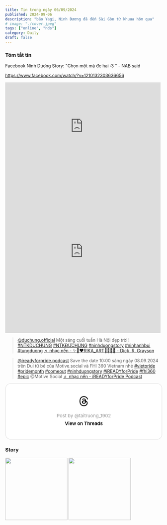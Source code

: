 ```yaml
---
title: Tin trong ngày 06/09/2024
published: 2024-09-06
description: "bão Yagi, Ninh Dương đã đến Sài Gòn từ khuua hôm qua"
# image: "./cover.jpeg"
tags: ["online", "nds"]
category: Daily
draft: false
---
```



### Tóm tắt tin 

Facebook Ninh Dương Story: "Chọn một mà đc hai :3 " - NAB said

https://www.facebook.com/watch/?v=1210132303636656

<iframe src="https://www.facebook.com/plugins/post.php?href=https%3A%2F%2Fwww.facebook.com%2Fwatch%2F%3Fv%3D1210132303636656&width=500&show_text=true&appId=554088166442089&height=281" width="500" height="281" style="border:none;overflow:hidden" scrolling="no" frameborder="0" allowfullscreen="true" allow="autoplay; clipboard-write; encrypted-media; picture-in-picture; web-share"></iframe>


<iframe src="https://www.facebook.com/plugins/post.php?href=https%3A%2F%2Fwww.facebook.com%2FSKConnectVietnam%2Fposts%2Fpfbid02Xm3H4njM8HGux1U7Ejr4hcijNqhZALCkPtwCxQgTKpFYm9C8roDEgZQHFoKN2YWel&width=500&show_text=true&appId=554088166442089&height=524" width="500" height="524" style="border:none;overflow:hidden" scrolling="no" frameborder="0" allowfullscreen="true" allow="autoplay; clipboard-write; encrypted-media; picture-in-picture; web-share"></iframe>




<blockquote class="tiktok-embed" cite="https://www.tiktok.com/@duchung.official/video/7411433307268713735" data-video-id="7411433307268713735" style="max-width: 605px;min-width: 325px;" > <section> <a target="_blank" title="@duchung.official" href="https://www.tiktok.com/@duchung.official?refer=embed">@duchung.official</a> Một sáng cuối tuần Hà Nội đẹp trời! <a title="ntkduchung" target="_blank" href="https://www.tiktok.com/tag/ntkduchung?refer=embed">#NTKDUCHUNG</a> <a title="ntkđứchùng" target="_blank" href="https://www.tiktok.com/tag/ntk%C4%91%E1%BB%A9ch%C3%B9ng?refer=embed">#NTKĐỨCHÙNG</a> <a title="ninhduongstory" target="_blank" href="https://www.tiktok.com/tag/ninhduongstory?refer=embed">#ninhduongstory</a> <a title="ninhanhbui" target="_blank" href="https://www.tiktok.com/tag/ninhanhbui?refer=embed">#ninhanhbui</a> <a title="tungduong" target="_blank" href="https://www.tiktok.com/tag/tungduong?refer=embed">#tungduong</a> <a target="_blank" title="♬ nhạc nền - ✨🧡❤️RIKA_ART💙💚💗✨ - Dick .R. Grayson" href="https://www.tiktok.com/music/nhạc-nền-✨🧡❤️RIKAART💙💚💗✨-7365101355654695697?refer=embed">♬ nhạc nền - ✨🧡❤️RIKA_ART💙💚💗✨ - Dick .R. Grayson</a> </section> </blockquote> <script async src="https://www.tiktok.com/embed.js"></script>


<blockquote class="tiktok-embed" cite="https://www.tiktok.com/@ireadyforpride.podcast/video/7411522320914746642" data-video-id="7411522320914746642" style="max-width: 605px;min-width: 325px;" > <section> <a target="_blank" title="@ireadyforpride.podcast" href="https://www.tiktok.com/@ireadyforpride.podcast?refer=embed">@ireadyforpride.podcast</a> Save the date 10:00 sáng ngày 08.09.2024 trên Dui từ bé của Motive.social và FHI 360 Vietnam nhé <a title="vietpride" target="_blank" href="https://www.tiktok.com/tag/vietpride?refer=embed">#vietpride</a> <a title="pridemonth" target="_blank" href="https://www.tiktok.com/tag/pridemonth?refer=embed">#pridemonth</a> <a title="comeout" target="_blank" href="https://www.tiktok.com/tag/comeout?refer=embed">#comeout</a> <a title="ninhduongstory" target="_blank" href="https://www.tiktok.com/tag/ninhduongstory?refer=embed">#ninhduongstory</a> <a title="ireadyforpride" target="_blank" href="https://www.tiktok.com/tag/ireadyforpride?refer=embed">#iREADYforPride</a> <a title="fhi360" target="_blank" href="https://www.tiktok.com/tag/fhi360?refer=embed">#fhi360</a> <a title="epic" target="_blank" href="https://www.tiktok.com/tag/epic?refer=embed">#epic</a> @Motive Social <a target="_blank" title="♬ nhạc nền  - iREADYforPride Podcast" href="https://www.tiktok.com/music/nhạc-nền-iREADYforPride-Podcast-7411522371540028177?refer=embed">♬ nhạc nền  - iREADYforPride Podcast</a> </section> </blockquote> <script async src="https://www.tiktok.com/embed.js"></script>


<blockquote class="text-post-media" data-text-post-permalink="https://www.threads.net/@taitruong_1902/post/C_klpa3yC7R" data-text-post-version="0" id="ig-tp-C_klpa3yC7R" style=" background:#FFF; border-width: 1px; border-style: solid; border-color: #00000026; border-radius: 16px; max-width:540px; margin: 1px; min-width:270px; padding:0; width:99.375%; width:-webkit-calc(100% - 2px); width:calc(100% - 2px);"> <a href="https://www.threads.net/@taitruong_1902/post/C_klpa3yC7R" style=" background:#FFFFFF; line-height:0; padding:0 0; text-align:center; text-decoration:none; width:100%; font-family: -apple-system, BlinkMacSystemFont, sans-serif;" target="_blank"> <div style=" padding: 40px; display: flex; flex-direction: column; align-items: center;"><div style=" display:block; height:32px; width:32px; padding-bottom:20px;"> <svg aria-label="Threads" height="32px" role="img" viewBox="0 0 192 192" width="32px" xmlns="http://www.w3.org/2000/svg"> <path d="M141.537 88.9883C140.71 88.5919 139.87 88.2104 139.019 87.8451C137.537 60.5382 122.616 44.905 97.5619 44.745C97.4484 44.7443 97.3355 44.7443 97.222 44.7443C82.2364 44.7443 69.7731 51.1409 62.102 62.7807L75.881 72.2328C81.6116 63.5383 90.6052 61.6848 97.2286 61.6848C97.3051 61.6848 97.3819 61.6848 97.4576 61.6855C105.707 61.7381 111.932 64.1366 115.961 68.814C118.893 72.2193 120.854 76.925 121.825 82.8638C114.511 81.6207 106.601 81.2385 98.145 81.7233C74.3247 83.0954 59.0111 96.9879 60.0396 116.292C60.5615 126.084 65.4397 134.508 73.775 140.011C80.8224 144.663 89.899 146.938 99.3323 146.423C111.79 145.74 121.563 140.987 128.381 132.296C133.559 125.696 136.834 117.143 138.28 106.366C144.217 109.949 148.617 114.664 151.047 120.332C155.179 129.967 155.42 145.8 142.501 158.708C131.182 170.016 117.576 174.908 97.0135 175.059C74.2042 174.89 56.9538 167.575 45.7381 153.317C35.2355 139.966 29.8077 120.682 29.6052 96C29.8077 71.3178 35.2355 52.0336 45.7381 38.6827C56.9538 24.4249 74.2039 17.11 97.0132 16.9405C119.988 17.1113 137.539 24.4614 149.184 38.788C154.894 45.8136 159.199 54.6488 162.037 64.9503L178.184 60.6422C174.744 47.9622 169.331 37.0357 161.965 27.974C147.036 9.60668 125.202 0.195148 97.0695 0H96.9569C68.8816 0.19447 47.2921 9.6418 32.7883 28.0793C19.8819 44.4864 13.2244 67.3157 13.0007 95.9325L13 96L13.0007 96.0675C13.2244 124.684 19.8819 147.514 32.7883 163.921C47.2921 182.358 68.8816 191.806 96.9569 192H97.0695C122.03 191.827 139.624 185.292 154.118 170.811C173.081 151.866 172.51 128.119 166.26 113.541C161.776 103.087 153.227 94.5962 141.537 88.9883ZM98.4405 129.507C88.0005 130.095 77.1544 125.409 76.6196 115.372C76.2232 107.93 81.9158 99.626 99.0812 98.6368C101.047 98.5234 102.976 98.468 104.871 98.468C111.106 98.468 116.939 99.0737 122.242 100.233C120.264 124.935 108.662 128.946 98.4405 129.507Z" /></svg></div> <div style=" font-size: 15px; line-height: 21px; color: #999999; font-weight: 400; padding-bottom: 4px; "> Post by @taitruong_1902</div> <div style=" font-size: 15px; line-height: 21px; color: #000000; font-weight: 600; "> View on Threads</div></div></a></blockquote>
<script async src="https://www.threads.net/embed.js"></script>



### Story 



<img width="200" src="https://github.com/user-attachments/assets/ebab5230-a0c1-4aba-aa3b-4b905f2a22ba" />


<img width="200" src="https://github.com/user-attachments/assets/ccdfe8ab-6d82-4bc7-a9f7-fb6e0d580049" />












